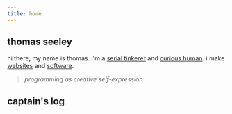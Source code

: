```yaml
---
title: home
---
```


<div class="intro">
<span><h2>thomas seeley</h2></span>
<p>hi there, my name is thomas. i'm a <a href="/posts/serial-tinkerer">serial tinkerer</a> and <a href="/posts/curious-human">curious human</a>. i make <a href="/posts/websites">websites</a> and <a href="/posts/software">software</a>.</p>
<blockquote><em>programming as creative self-expression</em></blockquote>

</div>

## captain's log

